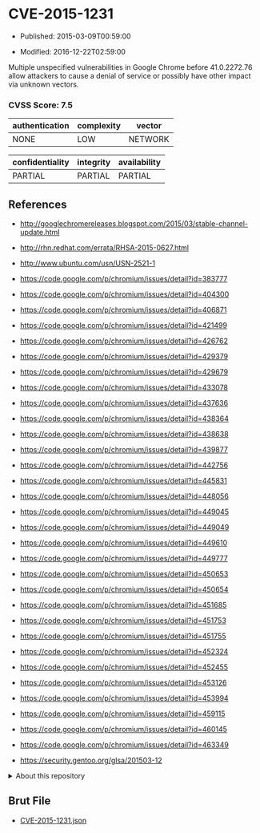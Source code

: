 # CVE-2015-1231

- Published: 2015-03-09T00:59:00

- Modified: 2016-12-22T02:59:00

Multiple unspecified vulnerabilities in Google Chrome before 41.0.2272.76 allow attackers to cause a denial of service or possibly have other impact via unknown vectors.

### CVSS Score: **7.5**

| authentication | complexity | vector |
| --- | --- | --- |
| NONE | LOW | NETWORK |

| confidentiality | integrity | availability |
| --- | --- | --- |
| PARTIAL | PARTIAL | PARTIAL |

## References

* http://googlechromereleases.blogspot.com/2015/03/stable-channel-update.html

* http://rhn.redhat.com/errata/RHSA-2015-0627.html

* http://www.ubuntu.com/usn/USN-2521-1

* https://code.google.com/p/chromium/issues/detail?id=383777

* https://code.google.com/p/chromium/issues/detail?id=404300

* https://code.google.com/p/chromium/issues/detail?id=406871

* https://code.google.com/p/chromium/issues/detail?id=421499

* https://code.google.com/p/chromium/issues/detail?id=426762

* https://code.google.com/p/chromium/issues/detail?id=429379

* https://code.google.com/p/chromium/issues/detail?id=429679

* https://code.google.com/p/chromium/issues/detail?id=433078

* https://code.google.com/p/chromium/issues/detail?id=437636

* https://code.google.com/p/chromium/issues/detail?id=438364

* https://code.google.com/p/chromium/issues/detail?id=438638

* https://code.google.com/p/chromium/issues/detail?id=439877

* https://code.google.com/p/chromium/issues/detail?id=442756

* https://code.google.com/p/chromium/issues/detail?id=445831

* https://code.google.com/p/chromium/issues/detail?id=448056

* https://code.google.com/p/chromium/issues/detail?id=449045

* https://code.google.com/p/chromium/issues/detail?id=449049

* https://code.google.com/p/chromium/issues/detail?id=449610

* https://code.google.com/p/chromium/issues/detail?id=449777

* https://code.google.com/p/chromium/issues/detail?id=450653

* https://code.google.com/p/chromium/issues/detail?id=450654

* https://code.google.com/p/chromium/issues/detail?id=451685

* https://code.google.com/p/chromium/issues/detail?id=451753

* https://code.google.com/p/chromium/issues/detail?id=451755

* https://code.google.com/p/chromium/issues/detail?id=452324

* https://code.google.com/p/chromium/issues/detail?id=452455

* https://code.google.com/p/chromium/issues/detail?id=453126

* https://code.google.com/p/chromium/issues/detail?id=453994

* https://code.google.com/p/chromium/issues/detail?id=459115

* https://code.google.com/p/chromium/issues/detail?id=460145

* https://code.google.com/p/chromium/issues/detail?id=463349

* https://security.gentoo.org/glsa/201503-12

<details>
<summary>About this repository</summary> 

  This repository is part of the project [Live Hack CVE](https://github.com/Live-Hack-CVE). Main website can be found [www.live-hack.org](https://www.live-hack.org) 
  
  Made by [Sn0wAlice](https://github.com/Sn0wAlice) for the people that care about security and need to have a feed of the latest CVEs. Hope you enjoy it, don't forget to star the repo and follow me on [Twitter](https://twitter.com/Sn0wAlice) and [Github](https://github.com/Sn0wAlice). And that is my [personnal website](https://www.alice-snow.me/)

  - [Home Page](https://github.com/Live-Hack-CVE)
  - [Framework](https://github.com/Live-Hack-CVE/cve-framework)
  - [CVE database](https://github.com/Live-Hack-CVE/full_database)
  - [Changelog](https://github.com/Live-Hack-CVE/Changelog)
</details>

## Brut File

* [CVE-2015-1231.json](https://raw.githubusercontent.com/Live-Hack-CVE/full_database/main/cves/2015/CVE-2015-1231.json)

